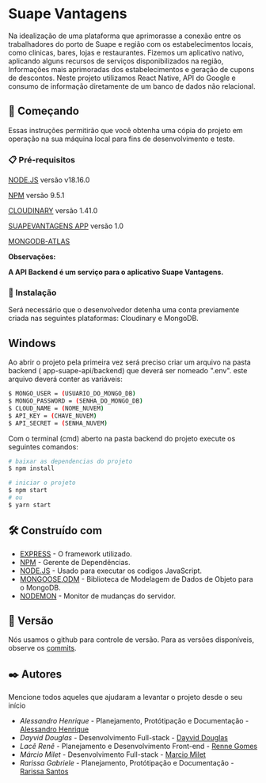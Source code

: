 # Suape Vantagens

Na idealização de uma plataforma que aprimorasse a conexão entre os trabalhadores do porto de Suape e região com os estabelecimentos locais, como clinicas, bares, lojas e restaurantes. Fizemos um aplicativo nativo, aplicando alguns recursos de serviços disponibilizados na região, Informações mais aprimoradas dos estabelecimentos e geração de cupons de descontos. Neste projeto utilizamos React Native, API do Google e consumo de informação diretamente de um banco de dados não relacional.

## 🚀 Começando

Essas instruções permitirão que você obtenha uma cópia do projeto em operação na sua máquina local para fins de desenvolvimento e teste.

### 📋 Pré-requisitos

[NODE.JS](https://nodejs.org/en) versão v18.16.0

[NPM](https://www.npmjs.com) versão 9.5.1

[CLOUDINARY](https://cloudinary.com/) versão 1.41.0

[SUAPEVANTAGENS APP](https://github.com/rennegomes/suapeVantagens) versão 1.0

[MONGODB-ATLAS](https://www.mongodb.com/atlas/database)


<strong>Observações:

A API Backend é um serviço para o aplicativo Suape Vantagens.</strong>


### 🔧 Instalação
Será necessário que o desenvolvedor detenha uma conta previamente criada nas seguintes plataformas: Cloudinary e MongoDB.
## Windows
Ao abrir o projeto pela primeira vez será preciso criar um arquivo na pasta backend (
app-suape-api/backend) que deverá ser nomeado ".env". este arquivo deverá conter as variáveis: 
```bash 
$ MONGO_USER = (USUARIO_DO_MONGO_DB)
$ MONGO_PASSWORD = (SENHA_DO_MONGO_DB)
$ CLOUD_NAME = (NOME_NUVEM)
$ API_KEY = (CHAVE_NUVEM)
$ API_SECRET = (SENHA_NUVEM)
```

Com o terminal (cmd) aberto na pasta backend do projeto execute os seguintes comandos:
```bash
# baixar as dependencias do projeto
$ npm install
```

```bash
# iniciar o projeto
$ npm start
# ou
$ yarn start
```
<!---
 LINUX
-->



## 🛠️ Construído com

* [EXPRESS](https://expressjs.com/) - O framework utilizado.
* [NPM](https://docs.npmjs.com) - Gerente de Dependências.
* [NODE.JS](https://nodejs.org/docs/latest/api/) - Usado para executar os codigos JavaScript.
* [MONGOOSE.ODM](https://mongoosejs.com/) - Biblioteca de Modelagem de Dados de Objeto para o MongoDB.
* [NODEMON](https://nodemon.io/) - Monitor de mudanças do servidor.

## 📌 Versão

Nós usamos o github para controle de versão. Para as versões disponíveis, observe os [commits](https://github.com/dayviddouglas/app-suape-api/commits/main/). 

## ✒️ Autores

Mencione todos aqueles que ajudaram a levantar o projeto desde o seu início

* *Alessandro Henrique* - Planejamento, Protótipação e Documentação - [Alessandro Henrique](https://github.com/alessandrohpsf)
* *Dayvid Douglas* - Desenvolvimento Full-stack - [Dayvid Douglas](https://github.com/dayviddouglas)
* *Lacê Renê* - Planejamento e Desenvolvimento Front-end - [Renne Gomes](https://github.com/rennegomes)
* *Márcio Milet* - Desenvolvimento Full-stack - [Marcio Milet](https://github.com/marciomilet)
* *Rarissa Gabriele* - Planejamento, Protótipação e Documentação - [Rarissa Santos](https://github.com/rarissasantos29)
